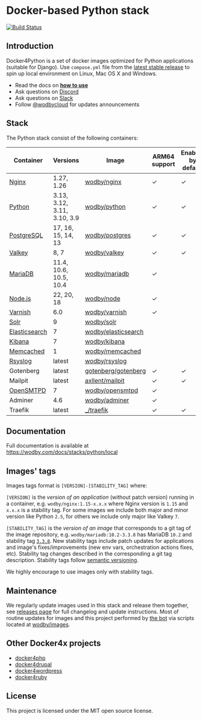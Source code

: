 # Docker-based Python stack

[![Build Status](https://github.com/wodby/docker4python/workflows/Run%20tests/badge.svg)](https://github.com/wodby/docker4python/actions)

## Introduction

Docker4Python is a set of docker images optimized for Python applications (suitable for Django). Use `compose.yml` file from the [latest stable release](https://github.com/wodby/docker4python/releases) to spin up local environment on Linux, Mac OS X and Windows. 

- Read the docs on [**how to use**](https://wodby.com/docs/stacks/python/local#usage)
- Ask questions on [Discord](http://discord.wodby.com/)
- Ask questions on [Slack](http://slack.wodby.com/)
- Follow [@wodbycloud](https://twitter.com/wodbycloud) for updates announcements

## Stack

The Python stack consist of the following containers:

| Container       | Versions                    | Image                 | ARM64 support | Enabled by default |
|-----------------|-----------------------------|-----------------------|---------------|--------------------|
| [Nginx]         | 1.27, 1.26                  | [wodby/nginx]         | ✓             | ✓                  |
| [Python]        | 3.13, 3.12, 3.11, 3.10, 3.9 | [wodby/python]        | ✓             | ✓                  |
| [PostgreSQL]    | 17, 16, 15, 14, 13          | [wodby/postgres]      | ✓             | ✓                  |
| [Valkey]        | 8, 7                        | [wodby/valkey]        | ✓             | ✓                  |
| [MariaDB]       | 11.4, 10.6, 10.5, 10.4      | [wodby/mariadb]       | ✓             |                    |
| [Node.js]       | 22, 20, 18                  | [wodby/node]          | ✓             |                    |
| [Varnish]       | 6.0                         | [wodby/varnish]       | ✓             |                    |
| [Solr]          | 9                           | [wodby/solr]          |               |                    |
| [Elasticsearch] | 7                           | [wodby/elasticsearch] |               |                    |
| [Kibana]        | 7                           | [wodby/kibana]        |               |                    |
| [Memcached]     | 1                           | [wodby/memcached]     |               |                    |
| [Rsyslog]       | latest                      | [wodby/rsyslog]       |               |                    |
| Gotenberg       | latest                      | [gotenberg/gotenberg] | ✓             | ✓                  |
| Mailpit         | latest                      | [axllent/mailpit]     | ✓             | ✓                  |
| [OpenSMTPD]     | 7                           | [wodby/opensmtpd]     | ✓             |                    |
| Adminer         | 4.6                         | [wodby/adminer]       | ✓             |                    |
| Traefik         | latest                      | [_/traefik]           | ✓             | ✓                  |

## Documentation

Full documentation is available at https://wodby.com/docs/stacks/python/local

## Images' tags

Images tags format is `[VERSION]-[STABILITY_TAG]` where:

`[VERSION]` is the _version of an application_ (without patch version) running in a container, e.g. `wodby/nginx:1.15-x.x.x` where Nginx version is `1.15` and `x.x.x` is a stability tag. For some images we include both major and minor version like Python `2.5`, for others we include only major like Valkey `7`. 

`[STABILITY_TAG]` is the _version of an image_ that corresponds to a git tag of the image repository, e.g. `wodby/mariadb:10.2-3.3.8` has MariaDB `10.2` and stability tag [`3.3.8`](https://github.com/wodby/mariadb/releases/tag/3.3.8). New stability tags include patch updates for applications and image's fixes/improvements (new env vars, orchestration actions fixes, etc). Stability tag changes described in the corresponding a git tag description. Stability tags follow [semantic versioning](https://semver.org/).

We highly encourage to use images only with stability tags.

## Maintenance

We regularly update images used in this stack and release them together, see [releases page](https://github.com/wodby/docker4python/releases) for full changelog and update instructions. Most of routine updates for images and this project performed by [the bot](https://github.com/wodbot) via scripts located at [wodby/images](https://github.com/wodby/images).

## Other Docker4x projects

* [docker4php](https://github.com/wodby/docker4php)
* [docker4drupal](https://github.com/wodby/docker4drupal)
* [docker4wordpress](https://github.com/wodby/docker4wordpress)
* [docker4ruby](https://github.com/wodby/docker4ruby)

## License

This project is licensed under the MIT open source license.

[Elasticsearch]: https://wodby.com/docs/stacks/elasticsearch
[Kibana]: https://wodby.com/docs/stacks/elasticsearch
[MariaDB]: https://wodby.com/docs/stacks/python/containers#mariadb
[Memcached]: https://wodby.com/docs/stacks/python/containers#memcached
[Nginx]: https://wodby.com/docs/stacks/python/containers#nginx
[Node.js]: https://wodby.com/docs/stacks/python/containers#node
[OpenSMTPD]: https://wodby.com/docs/stacks/python/containers#opensmtpd
[PostgreSQL]: https://wodby.com/docs/stacks/python/containers#postgres
[Valkey]: https://wodby.com/docs/stacks/python/containers#valkey
[Rsyslog]: https://wodby.com/docs/stacks/python/containers#rsyslog
[Python]: https://wodby.com/docs/stacks/python/containers#python
[Solr]: https://wodby.com/docs/stacks/solr
[Varnish]: https://wodby.com/docs/stacks/python/containers#varnish

[_/traefik]: https://hub.docker.com/_/traefik
[gotenberg/gotenberg]: https://hub.docker.com/r/gotenberg/gotenberg
[blackfire/blackfire]: https://hub.docker.com/r/blackfire/blackfire
[axllent/mailpit]: https://hub.docker.com/r/axllent/mailpit
[wodby/adminer]: https://hub.docker.com/r/wodby/adminer
[wodby/elasticsearch]: https://github.com/wodby/elasticsearch
[wodby/kibana]: https://github.com/wodby/kibana
[wodby/mariadb]: https://github.com/wodby/mariadb
[wodby/memcached]: https://github.com/wodby/memcached
[wodby/nginx]: https://github.com/wodby/nginx
[wodby/node]: https://github.com/wodby/node
[wodby/opensmtpd]: https://github.com/wodby/opensmtpd
[wodby/postgres]: https://github.com/wodby/postgres
[wodby/valkey]: https://github.com/wodby/valkey
[wodby/rsyslog]: https://hub.docker.com/r/wodby/rsyslog
[wodby/python]: https://github.com/wodby/python
[wodby/solr]: https://github.com/wodby/solr
[wodby/varnish]: https://github.com/wodby/varnish
